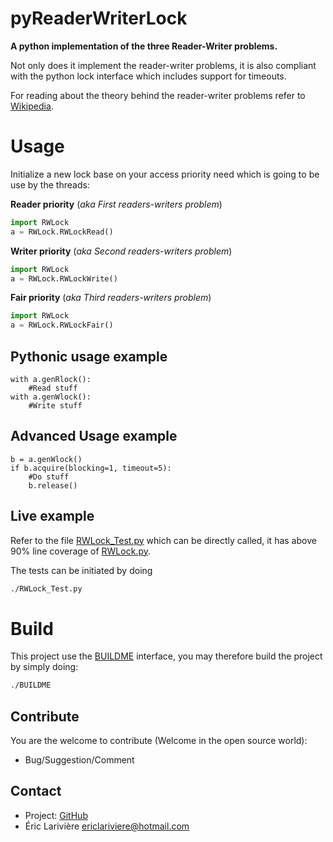 pyReaderWriterLock
==================

**A python implementation of the three Reader-Writer problems.**

Not only does it implement the reader-writer problems, it is also compliant with the python lock interface which includes support for timeouts.

For reading about the theory behind the reader-writer problems refer to [Wikipedia](https://wikipedia.org/wiki/Readers–writers_problem).

# Usage

Initialize a new lock base on your access priority need which is going to be use by the threads:

**Reader priority** (*aka First readers-writers problem*)

```python
import RWLock
a = RWLock.RWLockRead()
```

**Writer priority** (*aka Second readers-writers problem*)

```python
import RWLock
a = RWLock.RWLockWrite()
```

**Fair priority** (*aka Third readers-writers problem*)

```python
import RWLock
a = RWLock.RWLockFair()
```

## Pythonic usage example

```
with a.genRlock():
	#Read stuff
with a.genWlock():
	#Write stuff
```

## Advanced Usage example
```
b = a.genWlock()
if b.acquire(blocking=1, timeout=5):
	#Do stuff
	b.release()
```

## Live example
Refer to the file [RWLock_Test.py](src/RWLock_Test.py) which can be directly called, it has above 90% line coverage of [RWLock.py](src/RWLock.py).

The tests can be initiated by doing

```bash
./RWLock_Test.py
```

# Build
This project use the [BUILDME](https://github.com/elarivie/BUILDME) interface, you may therefore build the project by simply doing:
```bash
./BUILDME
```

Contribute
----
You are the welcome to contribute (Welcome in the open source world):
* Bug/Suggestion/Comment

Contact
----
* Project: [GitHub](https://github.com/elarivie/pyReaderWriterLock)
* Éric Larivière <ericlariviere@hotmail.com>

